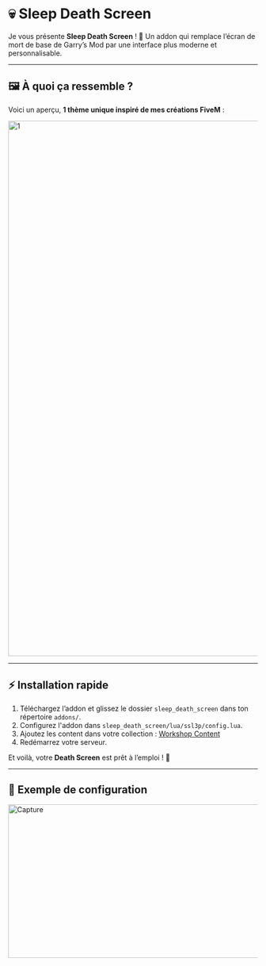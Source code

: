 # 💀 Sleep Death Screen

Je vous présente **Sleep Death Screen** ! 🎉
Un addon qui remplace l’écran de mort de base de Garry’s Mod par une interface plus moderne et personnalisable.

---

## 🖼️ À quoi ça ressemble ?

Voici un aperçu, **1 thème unique inspiré de mes créations FiveM** :

<img width="1920" height="1080" alt="1" src="https://github.com/user-attachments/assets/c30872a9-fa67-40bd-9c4f-dadc5ac876fd" />

---

## ⚡ Installation rapide

1. Téléchargez l’addon et glissez le dossier `sleep_death_screen` dans ton répertoire `addons/`.
2. Configurez l'addon dans `sleep_death_screen/lua/ssl3p/config.lua`.
3. Ajoutez les content dans votre collection : [Workshop Content](https://steamcommunity.com/sharedfiles/filedetails/?id=3559792541)
4. Redémarrez votre serveur.

Et voilà, votre **Death Screen** est prêt à l’emploi ! 🚀

---

## 🔧 Exemple de configuration

<img width="942" height="310" alt="Capture" src="https://github.com/user-attachments/assets/94187ca3-d14d-474f-8751-cc6287b3493e" />

